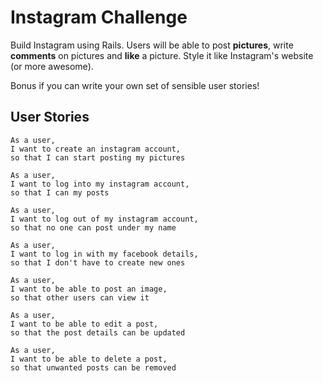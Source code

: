 # Instagram Challenge

Build Instagram using Rails. Users will be able to post **pictures**, write **comments** on pictures and **like** a picture. Style it like Instagram's website (or more awesome).

Bonus if you can write your own set of sensible user stories!

## User Stories

```
As a user,
I want to create an instagram account,
so that I can start posting my pictures

As a user,
I want to log into my instagram account,
so that I can my posts

As a user,
I want to log out of my instagram account,
so that no one can post under my name

As a user,
I want to log in with my facebook details,
so that I don't have to create new ones

As a user,
I want to be able to post an image,
so that other users can view it

As a user,
I want to be able to edit a post,
so that the post details can be updated

As a user,
I want to be able to delete a post,
so that unwanted posts can be removed
```